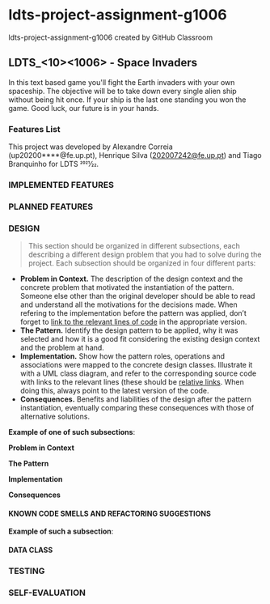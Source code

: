 # ldts-project-assignment-g1006
ldts-project-assignment-g1006 created by GitHub Classroom
## LDTS_<10><1006> - Space Invaders


In this text based game you'll fight the Earth invaders with your own spaceship. The objective will be to take down every single alien ship without being hit once. If your ship is the last one standing you won the game. Good luck, our future is in your hands.

### Features List

This project was developed by Alexandre Correia (up20200****@fe.up.pt), Henrique Silva (202007242@fe.up.pt) and Tiago Branquinho for LDTS 2021⁄22.

### IMPLEMENTED FEATURES


### PLANNED FEATURES


### DESIGN

> This section should be organized in different subsections, each describing a different design problem that you had to solve during the project. Each subsection should be organized in four different parts:

- **Problem in Context.** The description of the design context and the concrete problem that motivated the instantiation of the pattern. Someone else other than the original developer should be able to read and understand all the motivations for the decisions made. When refering to the implementation before the pattern was applied, don’t forget to [link to the relevant lines of code](https://help.github.com/en/articles/creating-a-permanent-link-to-a-code-snippet) in the appropriate version.
- **The Pattern.** Identify the design pattern to be applied, why it was selected and how it is a good fit considering the existing design context and the problem at hand.
- **Implementation.** Show how the pattern roles, operations and associations were mapped to the concrete design classes. Illustrate it with a UML class diagram, and refer to the corresponding source code with links to the relevant lines (these should be [relative links](https://help.github.com/en/articles/about-readmes#relative-links-and-image-paths-in-readme-files). When doing this, always point to the latest version of the code.
- **Consequences.** Benefits and liabilities of the design after the pattern instantiation, eventually comparing these consequences with those of alternative solutions.

**Example of one of such subsections**:


**Problem in Context**


**The Pattern**


**Implementation**


**Consequences**


#### KNOWN CODE SMELLS AND REFACTORING SUGGESTIONS


**Example of such a subsection**:


#### DATA CLASS


### TESTING


### SELF-EVALUATION
